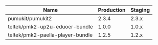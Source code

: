 | Name                            | Production                        | Staging
|---------------------------------|-----------------------------------|---------------------------------
| pumukit/pumukit2                |                             2.3.4 |                            2.3.x
| teltek/pmk2-up2u-eduoer-bundle  |                             1.0.0 |                            1.0.x
| teltek/pmk2-paella-player-bundle|                             1.2.5 |                            1.2.x

